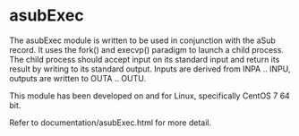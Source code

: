# asubExec

The asubExec module is written to be used in conjunction with the aSub record.
It uses the fork() and execvp() paradigm to launch a child process. The child
process should accept input on its standard input and return its result by
writing to its standard output. Inputs are derived from INPA .. INPU, outputs
are written to OUTA .. OUTU.

This module has been developed on and for Linux, specifically CentOS 7 64 bit.

Refer to documentation/asubExec.html for more detail.

